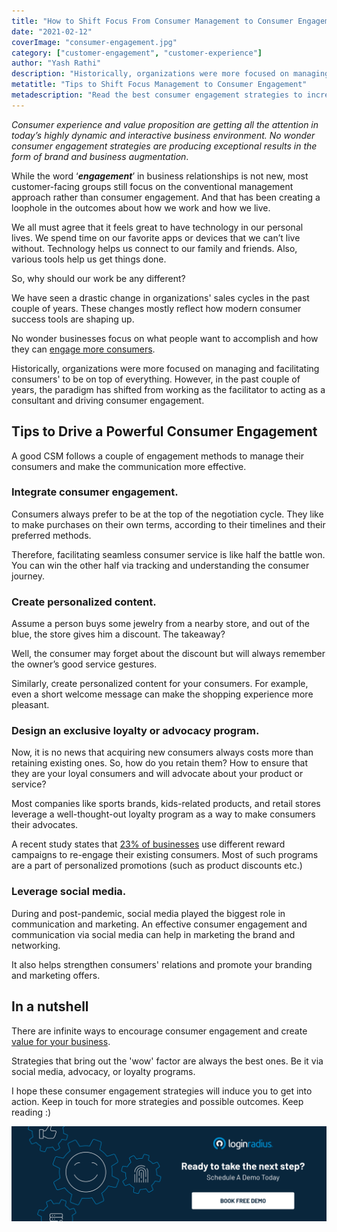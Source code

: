 ```yaml
---
title: "How to Shift Focus From Consumer Management to Consumer Engagement"
date: "2021-02-12"
coverImage: "consumer-engagement.jpg"
category: ["customer-engagement", "customer-experience"]
author: "Yash Rathi"
description: "Historically, organizations were more focused on managing and facilitating consumers' to be on top of everything. However, in the past couple of years, the paradigm has shifted from working as the facilitator to acting as a consultant and driving consumer engagement."
metatitle: "Tips to Shift Focus Management to Consumer Engagement"
metadescription: "Read the best consumer engagement strategies to increase conversions for your business. Powerful ways to shift focus from consumer management to consumer engagement."
---
```


_Consumer experience and value proposition are getting all the attention in today’s highly dynamic and interactive business environment. No wonder consumer engagement strategies are producing exceptional results in the form of brand and business augmentation_. 

While the word ‘**_engagement_**’ in business relationships is not new, most customer-facing groups still focus on the conventional management approach rather than consumer engagement. And that has been creating a loophole in the outcomes about how we work and how we live.

We all must agree that it feels great to have technology in our personal lives. We spend time on our favorite apps or devices that we can’t live without. Technology helps us connect to our family and friends. Also, various tools help us get things done. 

So, why should our work be any different?

We have seen a drastic change in organizations' sales cycles in the past couple of years. These changes mostly reflect how modern consumer success tools are shaping up. 

No wonder businesses focus on what people want to accomplish and how they can [engage more consumers](https://www.loginradius.com/customer-experience-solutions/). 

Historically, organizations were more focused on managing and facilitating consumers' to be on top of everything. However, in the past couple of years, the paradigm has shifted from working as the facilitator to acting as a consultant and driving consumer engagement. 


## Tips to Drive a Powerful Consumer Engagement 

A good CSM follows a couple of engagement methods to manage their consumers and make the communication more effective. 


### Integrate consumer engagement.

Consumers always prefer to be at the top of the negotiation cycle. They like to make purchases on their own terms, according to their timelines and their preferred methods. 

Therefore, facilitating seamless consumer service is like half the battle won. You can win the other half via tracking and understanding the consumer journey. 


### Create personalized content.

Assume a person buys some jewelry from a nearby store, and out of the blue, the store gives him a discount. The takeaway?

Well, the consumer may forget about the discount but will always remember the owner’s good service gestures.

Similarly, create personalized content for your consumers. For example, even a short welcome message can make the shopping experience more pleasant. 


### Design an exclusive loyalty or advocacy program.

Now, it is no news that acquiring new consumers always costs more than retaining existing ones. So, how do you retain them? How to ensure that they are your loyal consumers and will advocate about your product or service?

 

Most companies like sports brands, kids-related products, and retail stores leverage a well-thought-out loyalty program as a way to make consumers their advocates. 

A recent study states that [23% of businesses](https://hbr.org/resources/pdfs/comm/mastercard/beyondrewards.pdf) use different reward campaigns to re-engage their existing consumers. Most of such programs are a part of personalized promotions (such as product discounts etc.)


### Leverage social media.

During and post-pandemic, social media played the biggest role in communication and marketing. An effective consumer engagement and communication via social media can help in marketing the brand and networking. 

It also helps strengthen consumers' relations and promote your branding and marketing offers. 


## In a nutshell

There are infinite ways to encourage consumer engagement and create [value for your business](https://www.loginradius.com/blog/fuel/2021/01/consumer-experience-b2b-saas/). 

Strategies that bring out the 'wow' factor are always the best ones. Be it via social media, advocacy, or loyalty programs. 

I hope these consumer engagement strategies will induce you to get into action. Keep in touch for more strategies and possible outcomes. Keep reading :)


[![book-a-demo-loginradius](../../assets/book-a-demo-loginradius.png)](https://www.loginradius.com/contact-us?utm_source=blog&utm_medium=web&utm_campaign=consumer-management-to-consumer-engagement)
